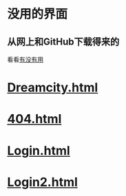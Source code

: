 # 没用的界面

## 从网上和GitHub下载得来的

看看[有没有用](https://github.com/Laomao1104/test/blob/main/WEB.md)
# [Dreamcity.html](https://laomao1104.github.io/test/dreamcity.html)
# [404.html](https://laomao1104.github.io/test/404.html)
# [Login.html](https://laomao1104.github.io/test/login.html)
# [Login2.html](https://laomao1104.github.io/test/login2.html)
